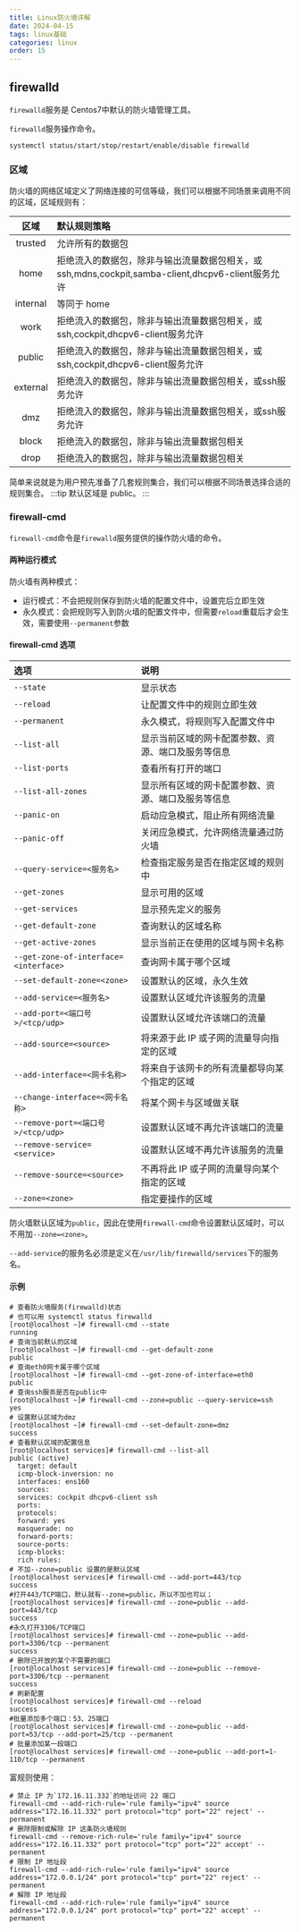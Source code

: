 ```yaml
---
title: Linux防火墙详解
date: 2024-04-15
tags: linux基础
categories: linux
order: 15
---
```


## firewalld
`firewalld`服务是 Centos7中默认的防火墙管理工具。

`firewalld`服务操作命令。
```
systemctl status/start/stop/restart/enable/disable firewalld
```
### 区域
防火墙的网络区域定义了网络连接的可信等级，我们可以根据不同场景来调用不同的区域，区域规则有：

|    区域    | 默认规则策略                                                                 |
|:--------:|:-----------------------------------------------------------------------|
| trusted  | 允许所有的数据包                                                               |
|   home   | 拒绝流入的数据包，除非与输出流量数据包相关，或ssh,mdns,cockpit,samba-client,dhcpv6-client服务允许 |
| internal | 等同于 home                                                               |
|   work   | 拒绝流入的数据包，除非与输出流量数据包相关，或ssh,cockpit,dhcpv6-client服务允许                   |
|  public  | 拒绝流入的数据包，除非与输出流量数据包相关，或ssh,cockpit,dhcpv6-client服务允许                   |
| external | 拒绝流入的数据包，除非与输出流量数据包相关，或ssh服务允许                                         |
|   dmz    | 拒绝流入的数据包，除非与输出流量数据包相关，或ssh服务允许                                         |
|  block   | 拒绝流入的数据包，除非与输出流量数据包相关                                                  |
|   drop   | 拒绝流入的数据包，除非与输出流量数据包相关                                                  |

简单来说就是为用户预先准备了几套规则集合，我们可以根据不同场景选择合适的规则集合。
:::tip
默认区域是 public。
:::
### firewall-cmd
`firewall-cmd`命令是`firewalld`服务提供的操作防火墙的命令。

#### 两种运行模式
防火墙有两种模式：
* 运行模式：不会把规则保存到防火墙的配置文件中，设置完后立即生效
* 永久模式：会把规则写入到防火墙的配置文件中，但需要`reload`重载后才会生效，需要使用`--permanent`参数

#### firewall-cmd 选项

| 选项                                    | 说明                        |
|:--------------------------------------|:--------------------------|
| `--state`                             | 显示状态                      |
| `--reload`                            | 让配置文件中的规则立即生效             |
| `--permanent`                         | 永久模式，将规则写入配置文件中           |
| `--list-all`                          | 显示当前区域的网卡配置参数、资源、端口及服务等信息 |
| `--list-ports`                        | 查看所有打开的端口                 |
| `--list-all-zones`                    | 显示所有区域的网卡配置参数、资源、端口及服务等信息 |
| `--panic-on`                          | 启动应急模式，阻止所有网络流量           |
| `--panic-off`                         | 关闭应急模式，允许网络流量通过防火墙        |
| `--query-service=<服务名>`               | 检查指定服务是否在指定区域的规则中         |
| `--get-zones`                         | 显示可用的区域                   |
| `--get-services`                      | 显示预先定义的服务                 |
| `--get-default-zone`                  | 查询默认的区域名称                 |
| `--get-active-zones`                  | 显示当前正在使用的区域与网卡名称          |
| `--get-zone-of-interface=<interface>` | 查询网卡属于哪个区域                |
| `--set-default-zone=<zone>`           | 设置默认的区域，永久生效              |
| `--add-service=<服务名>`                 | 设置默认区域允许该服务的流量            |
| `--add-port=<端口号>/<tcp/udp>`          | 设置默认区域允许该端口的流量            |
| `--add-source=<source>`               | 将来源于此 IP 或子网的流量导向指定的区域    |
| `--add-interface=<网卡名称>`              | 将来自于该网卡的所有流量都导向某个指定的区域    |
| `--change-interface=<网卡名称>`           | 将某个网卡与区域做关联               |
| `--remove-port=<端口号>/<tcp/udp>`       | 设置默认区域不再允许该端口的流量          |
| `--remove-service=<service>`          | 设置默认区域不再允许该服务的流量          |
| `--remove-source=<source>`            | 不再将此 IP 或子网的流量导向某个指定的区域   |
| `--zone=<zone>`                       | 指定要操作的区域                  |

防火墙默认区域为`public`，因此在使用`firewall-cmd`命令设置默认区域时，可以不用加`--zone=<zone>`。

`--add-service`的服务名必须是定义在`/usr/lib/firewalld/services`下的服务名。
#### 示例
```shell
# 查看防火墙服务(firewalld)状态
# 也可以用 systemctl status firewalld
[root@localhost ~]# firewall-cmd --state
running
# 查询当前默认的区域
[root@localhost ~]# firewall-cmd --get-default-zone
public
# 查询eth0网卡属于哪个区域
[root@localhost ~]# firewall-cmd --get-zone-of-interface=eth0
public
# 查询ssh服务是否在public中
[root@localhost ~]# firewall-cmd --zone=public --query-service=ssh
yes
# 设置默认区域为dmz
[root@localhost ~]# firewall-cmd --set-default-zone=dmz
success
# 查看默认区域的配置信息
[root@localhost services]# firewall-cmd --list-all
public (active)
  target: default
  icmp-block-inversion: no
  interfaces: ens160
  sources: 
  services: cockpit dhcpv6-client ssh
  ports: 
  protocols: 
  forward: yes
  masquerade: no
  forward-ports: 
  source-ports: 
  icmp-blocks: 
  rich rules:
# 不加--zone=public 设置的是默认区域
[root@localhost services]# firewall-cmd --add-port=443/tcp
success
#打开443/TCP端口，默认就有--zone=public，所以不加也可以；
[root@localhost services]# firewall-cmd --zone=public --add-port=443/tcp
success
#永久打开3306/TCP端口
[root@localhost services]# firewall-cmd --zone=public --add-port=3306/tcp --permanent
success
# 删除已开放的某个不需要的端口
[root@localhost services]# firewall-cmd --zone=public --remove-port=3306/tcp --permanent
success
# 刷新配置
[root@localhost services]# firewall-cmd --reload
success
#批量添加多个端口：53、25端口
[root@localhost services]# firewall-cmd --zone=public --add-port=53/tcp --add-port=25/tcp --permanent
# 批量添加某一段端口
[root@localhost services]# firewall-cmd --zone=public --add-port=1-110/tcp --permanent
```
富规则使用：
```shell
# 禁止 IP 为`172.16.11.332`的地址访问 22 端口
firewall-cmd --add-rich-rule='rule family="ipv4" source address="172.16.11.332" port protocol="tcp" port="22" reject' --permanent
# 删除限制或解除 IP 这条防火墙规则
firewall-cmd --remove-rich-rule='rule family="ipv4" source address="172.16.11.332" port protocol="tcp" port="22" accept' --permanent
# 限制 IP 地址段
firewall-cmd --add-rich-rule='rule family="ipv4" source address="172.0.0.1/24" port protocol="tcp" port="22" reject' --permanent
# 解除 IP 地址段
firewall-cmd --add-rich-rule='rule family="ipv4" source address="172.0.0.1/24" port protocol="tcp" port="22" accept' --permanent
```
